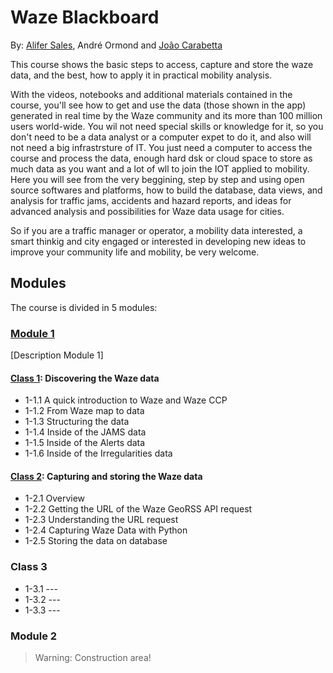 # Waze Blackboard
By: [Alifer Sales](https://github.com/AliferSales), André Ormond and [João Carabetta](https://github.com/JoaoCarabetta)

This course shows the basic steps to access, capture and store the waze data, and the best, how to apply it in practical mobility analysis.

With the videos, notebooks and additional materials contained in the course, you'll see how to get and use the data (those shown in the app) generated in real time by the Waze community and its more than 100 million users world-wide. You wil not need special skills or knowledge for it, so you don't need to be a data analyst or a computer expet to do it, and also will not need a big infrastrsture of IT. You just need a computer to access the course and process the data, enough hard dsk or cloud space to store as much data as you want and a lot of wll to join the IOT applied to mobility. Here you will see from the very beggining, step by step and using open source softwares and platforms, how to build the database, data views, and analysis for traffic jams, accidents and hazard reports, and ideas for advanced analysis and possibilities for Waze data usage for cities.

So if you are a traffic manager or operator, a mobility data interested, a smart thinkig and city engaged or interested in developing new ideas to improve your community life and mobility, be very welcome.



## Modules

The course is divided in 5 modules:

### [Module 1](module-1)

[Description Module 1]

#### [Class 1](module-1/class-1): Discovering the Waze data
- 1-1.1 A quick introduction to Waze and Waze CCP
- 1-1.2 From Waze map to data
- 1-1.3 Structuring the data
- 1-1.4 Inside of the JAMS data
- 1-1.5 Inside of the Alerts data
- 1-1.6 Inside of the Irregularities data

#### [Class 2](module-1/class-2): Capturing and storing the Waze data
- 1-2.1 Overview
- 1-2.2 Getting the URL of the Waze GeoRSS API request
- 1-2.3 Understanding the URL request
- 1-2.4 Capturing Waze Data with Python
- 1-2.5 Storing the data on database

### Class 3
- 1-3.1 ---
- 1-3.2 ---
- 1-3.3 ---

### Module 2

> Warning: Construction area!
